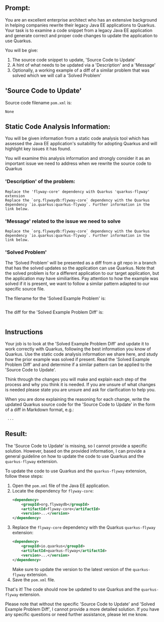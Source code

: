 ## Prompt:
You are an excellent enterprise architect who has an extensive
background in helping companies rewrite their legacy Java EE applications to 
Quarkus.  Your task is to examine a code snippet from a legacy Java EE application and 
generate correct and proper code changes to update the application to use Quarkus.

You will be give:
1. The source code snippet to update, 'Source Code to Update'
2. A hint of what needs to be updated via a 'Description' and a 'Message'
3. Optionally, a working example of a diff of a similar problem that was solved which we will call a 'Solved Problem'

## 'Source Code to Update'
Source code filename ``` pom.xml ``` is:
```
None
```

## Static Code Analysis Information:

You will be given information from a static code analysis tool which has assessed the 
Java EE application's suitability for adopting Quarkus and will highlight key issues it has found.

You will examine this analysis information and strongly consider it as an important 
issue we need to address when we rewrite the source code to Quarkus

### 'Description' of the problem: 
```
Replace the 'flyway-core' dependency with Quarkus 'quarkus-flyway' extension
Replace the `org.flywaydb:flyway-core` dependency with the Quarkus dependency `io.quarkus:quarkus-flyway`. Further information in the link below.
```

### 'Message' related to the issue we need to solve
```
Replace the `org.flywaydb:flyway-core` dependency with the Quarkus dependency `io.quarkus:quarkus-flyway`. Further information in the link below.
```

### 'Solved Problem'
The 'Solved Problem' will be presented as a diff from a git repo in a branch that has
the solved updates so the application can use Quarkus. Note that the solved problem is 
for a different application to our target application, but the application may have similiarities.
Pay attention to how the example was solved if it is present, we want to follow a similar 
pattern adapted to our specific source file.

The filename for the 'Solved Example Problem' is:
```

```

The diff for the 'Solved Example Problem Diff' is:
```

```


## Instructions
Your job is to look at the 'Solved Example Problem Diff' and update it to work correctly with Quarkus,
following the best information you know of Quarkus.  Use the static code analysis information we share 
here, and study how the prior example was solved if present.  Read the 'Solved Example Problem Diff'
and and determine if a similar pattern can be applied to the 'Source Code to Update'.

Think through the changes you will make and explain each step of the process and why you think it is needed.
If you are unsure of what changes is needed please state you are unsure and ask 
for clarification to help you.

When you are done explaining the reasoning for each change, write the updated 
Quarkus source code for the 'Source Code to Update' in the form of a diff
in Markdown format, e.g.:

```diff
 ...
```


## Result:
The 'Source Code to Update' is missing, so I cannot provide a specific solution. However, based on the provided information, I can provide a general guideline on how to update the code to use Quarkus and the `quarkus-flyway` extension.

To update the code to use Quarkus and the `quarkus-flyway` extension, follow these steps:

1. Open the `pom.xml` file of the Java EE application.
2. Locate the dependency for `flyway-core`:
   ```xml
   <dependency>
       <groupId>org.flywaydb</groupId>
       <artifactId>flyway-core</artifactId>
       <version>...</version>
   </dependency>
   ```
3. Replace the `flyway-core` dependency with the Quarkus `quarkus-flyway` extension:
   ```xml
   <dependency>
       <groupId>io.quarkus</groupId>
       <artifactId>quarkus-flyway</artifactId>
       <version>...</version>
   </dependency>
   ```
   Make sure to update the version to the latest version of the `quarkus-flyway` extension.
4. Save the `pom.xml` file.

That's it! The code should now be updated to use Quarkus and the `quarkus-flyway` extension.

Please note that without the specific 'Source Code to Update' and 'Solved Example Problem Diff', I cannot provide a more detailed solution. If you have any specific questions or need further assistance, please let me know.

